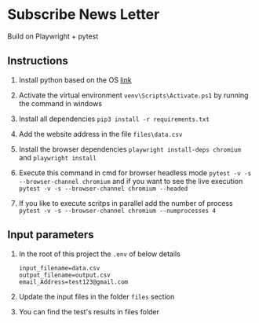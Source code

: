 # Subscribe News Letter
  Build on Playwright + pytest

## Instructions
1. Install python based on the OS [link](https://www.python.org/downloads/)

2. Activate the virtual environment `venv\Scripts\Activate.ps1` by running the command in windows

3. Install all dependencies `pip3 install -r requirements.txt`

4. Add the website address in the file `files\data.csv`

5. Install the browser dependencies `playwright install-deps chromium` and `playwright install`

6. Execute this command in cmd for browser headless mode `pytest -v -s --browser-channel chromium` and if you want to see the live execution `pytest -v -s --browser-channel chromium --headed`

7. If you like to execute scritps in parallel  add the number of process `pytest -v -s --browser-channel chromium --numprocesses 4`



## Input parameters
1. In the root of this project the `.env` of below details
    ```
    input_filename=data.csv
    output_filename=output.csv
    email_Address=test123@gmail.com
    ```


2. Update the input files in the folder `files` section
3. You can find the test's results in files folder